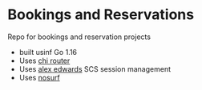 # Bookings and Reservations

Repo for bookings and reservation projects

- built usinf Go 1.16	
- Uses [chi router](github.com/go-chi/chi/v5)
- Uses [alex edwards](github.com/alexedwards/scs/v2) SCS session management
- Uses [nosurf](github.com/justinas/nosurf)